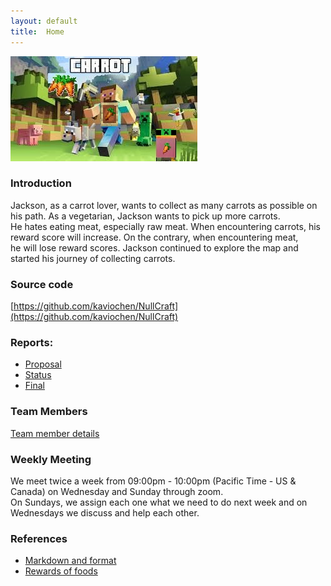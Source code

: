 ```yaml
---
layout: default
title:  Home
---
```

<div style="text-align:left;">
<img src="./image/home_page.jpg"  />
</div>

### Introduction
  
Jackson, as a carrot lover, wants to collect as many carrots as possible on his path. As a vegetarian, Jackson wants to pick up more carrots.  
He hates eating meat, especially raw meat. When encountering carrots, his reward score will increase. On the contrary, when encountering meat,  
he will lose reward scores. Jackson continued to explore the map and started his journey of collecting carrots.

### Source code
[https://github.com/kaviochen/NullCraft](https://github.com/kaviochen/NullCraft)

### Reports:

- [Proposal](https://kaviochen.github.io/NullCraft/proposal.html)
- [Status](https://kaviochen.github.io/NullCraft/status.html)
- [Final](https://kaviochen.github.io/NullCraft/final.html)

### Team Members 
[Team member details](https://kaviochen.github.io/NullCraft/team.html)

### Weekly Meeting

We meet twice a week from 09:00pm - 10:00pm (Pacific Time - US & Canada) on Wednesday and Sunday through zoom.  
On Sundays, we assign each one what we need to do next week and on Wednesdays we discuss and help each other.


### References
- [Markdown and format](https://github.com/mundimark/quickrefs/blob/master/HTML.md)
- [Rewards of foods](https://minecraft.gamepedia.com/Food)
